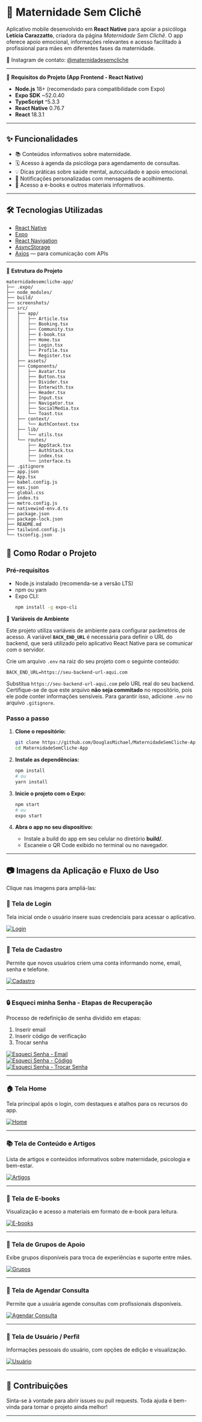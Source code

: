 # 🤱 Maternidade Sem Clichê

Aplicativo mobile desenvolvido em **React Native** para apoiar a psicóloga **Letícia Carazzatto**, criadora da página _Maternidade Sem Clichê_. O app oferece apoio emocional, informações relevantes e acesso facilitado à profissional para mães em diferentes fases da maternidade.

📲 Instagram de contato: [@maternidadesemcliche](https://www.instagram.com/maternidadesemcliche)

---
🔧 **Requisitos do Projeto (App Frontend - React Native)**

- **Node.js** 18+ (recomendado para compatibilidade com Expo)
- **Expo SDK** ~52.0.40
- **TypeScript** ^5.3.3
- **React Native** 0.76.7
- **React** 18.3.1

---

## ✨ Funcionalidades

- 📚 Conteúdos informativos sobre maternidade.
- 🗓️ Acesso à agenda da psicóloga para agendamento de consultas.
- 💡 Dicas práticas sobre saúde mental, autocuidado e apoio emocional.
- 🔔 Notificações personalizadas com mensagens de acolhimento.
- 📘 Acesso a e-books e outros materiais informativos.

---

## 🛠️ Tecnologias Utilizadas

- [React Native](https://reactnative.dev/)
- [Expo](https://expo.dev/)
- [React Navigation](https://reactnavigation.org/)
- [AsyncStorage](https://react-native-async-storage.github.io/async-storage/)
- [Axios](https://axios-http.com/) — para comunicação com APIs

---

📁 **Estrutura do Projeto**

```
maternidadesemcliche-app/
├── .expo/
├── node_modules/
├── build/
├── screenshots/
├── src/
│   ├── app/
│   │   ├── Article.tsx
│   │   ├── Booking.tsx
│   │   ├── Community.tsx
│   │   ├── E-book.tsx
│   │   ├── Home.tsx
│   │   ├── Login.tsx
│   │   ├── Profile.tsx
│   │   └── Register.tsx
│   ├── assets/
│   ├── Components/
│   │   ├── Avatar.tsx
│   │   ├── Button.tsx
│   │   ├── Divider.tsx
│   │   ├── Enterwith.tsx
│   │   ├── Header.tsx
│   │   ├── Input.tsx
│   │   ├── Navigator.tsx
│   │   ├── SocialMedia.tsx
│   │   └── Toast.tsx
│   ├── context/
│   │   └── AuthContext.tsx
│   ├── lib/
│   │   └── utils.tsx
│   └── routes/
│       ├── AppStack.tsx
│       ├── AuthStack.tsx
│       ├── index.tsx
│       └── interface.ts
├── .gitignore
├── app.json
├── App.tsx
├── babel.config.js
├── eas.json
├── global.css
├── index.ts
├── metro.config.js
├── nativewind-env.d.ts
├── package.json
├── package-lock.json
├── README.md
├── tailwind.config.js
└── tsconfig.json
```
## 🚀 Como Rodar o Projeto

### Pré-requisitos

- Node.js instalado (recomenda-se a versão LTS)
- npm ou yarn
- Expo CLI:
  ```bash
  npm install -g expo-cli
  ```

🔐 **Variáveis de Ambiente**

Este projeto utiliza variáveis de ambiente para configurar parâmetros de acesso. A variável **`BACK_END_URL`** é necessária para definir o URL do backend, que será utilizado pelo aplicativo React Native para se comunicar com o servidor.

Crie um arquivo `.env` na raiz do seu projeto com o seguinte conteúdo:

```env
BACK_END_URL=https://seu-backend-url-aqui.com
```

Substitua `https://seu-backend-url-aqui.com` pelo URL real do seu backend. Certifique-se de que este arquivo **não seja commitado** no repositório, pois ele pode conter informações sensíveis. Para garantir isso, adicione `.env` no arquivo `.gitignore`.

### Passo a passo

1. **Clone o repositório:**
   ```bash
   git clone https://github.com/DouglasMichael/MaternidadeSemCliche-App.git
   cd MaternidadeSemCliche-App
   ```

2. **Instale as dependências:**
   ```bash
   npm install
   # ou
   yarn install
   ```

3. **Inicie o projeto com o Expo:**
   ```bash
   npm start
   # ou
   expo start
   ```

4. **Abra o app no seu dispositivo:**
   - Instale a build do app em seu celular no diretório **build/**.
   - Escaneie o QR Code exibido no terminal ou no navegador.

---
## 📷 Imagens da Aplicação e Fluxo de Uso

Clique nas imagens para ampliá-las:

### 🔐 Tela de Login
Tela inicial onde o usuário insere suas credenciais para acessar o aplicativo.

[![Login](https://github.com/DouglasMichael/MaternidadeSemCliche-App/blob/master/screenshots/login.png)](https://github.com/DouglasMichael/MaternidadeSemCliche-App/blob/master/screenshots/login.png)

---

### 📝 Tela de Cadastro
Permite que novos usuários criem uma conta informando nome, email, senha e telefone.

[![Cadastro](https://github.com/DouglasMichael/MaternidadeSemCliche-App/blob/master/screenshots/tela%20de%20cadastro.png)](https://github.com/DouglasMichael/MaternidadeSemCliche-App/blob/master/screenshots/tela%20de%20cadastro.png)

---

### 🔒 Esqueci minha Senha - Etapas de Recuperação
Processo de redefinição de senha dividido em etapas:
1. Inserir email
2. Inserir código de verificação
3. Trocar senha

[![Esqueci Senha - Email](https://github.com/DouglasMichael/MaternidadeSemCliche-App/blob/master/screenshots/Tela%20esqueceu%20senha-%20add%20email%20valido.png)](https://github.com/DouglasMichael/MaternidadeSemCliche-App/blob/master/screenshots/Tela%20esqueceu%20senha-%20add%20email%20valido.png)  
[![Esqueci Senha - Código](https://github.com/DouglasMichael/MaternidadeSemCliche-App/blob/master/screenshots/tela%20esqueceu%20senha%20-%20esperando%20codigo.png)](https://github.com/DouglasMichael/MaternidadeSemCliche-App/blob/master/screenshots/tela%20esqueceu%20senha%20-%20esperando%20codigo.png)  
[![Esqueci Senha - Trocar Senha](https://github.com/DouglasMichael/MaternidadeSemCliche-App/blob/master/screenshots/tela%20esqueci%20senha%20-%20trocar%20senha.png)](https://github.com/DouglasMichael/MaternidadeSemCliche-App/blob/master/screenshots/tela%20esqueci%20senha%20-%20trocar%20senha.png)

---

### 🏠 Tela Home
Tela principal após o login, com destaques e atalhos para os recursos do app.

[![Home](https://github.com/DouglasMichael/MaternidadeSemCliche-App/blob/master/screenshots/home.png)](https://github.com/DouglasMichael/MaternidadeSemCliche-App/blob/master/screenshots/home.png)

---

### 📚 Tela de Conteúdo e Artigos
Lista de artigos e conteúdos informativos sobre maternidade, psicologia e bem-estar.

[![Artigos](https://github.com/DouglasMichael/MaternidadeSemCliche-App/blob/master/screenshots/tela%20de%20conteudo%20e%20artigos.png)](https://github.com/DouglasMichael/MaternidadeSemCliche-App/blob/master/screenshots/tela%20de%20conteudo%20e%20artigos.png)

---

### 📘 Tela de E-books
Visualização e acesso a materiais em formato de e-book para leitura.

[![E-books](https://github.com/DouglasMichael/MaternidadeSemCliche-App/blob/master/screenshots/tela%20de%20e-book.png)](https://github.com/DouglasMichael/MaternidadeSemCliche-App/blob/master/screenshots/tela%20de%20e-book.png)

---

### 👥 Tela de Grupos de Apoio
Exibe grupos disponíveis para troca de experiências e suporte entre mães.

[![Grupos](https://github.com/DouglasMichael/MaternidadeSemCliche-App/blob/master/screenshots/tela%20de%20grupos%20de%20apoio.png)](https://github.com/DouglasMichael/MaternidadeSemCliche-App/blob/master/screenshots/tela%20de%20grupos%20de%20apoio.png)

---

### 📅 Tela de Agendar Consulta
Permite que a usuária agende consultas com profissionais disponíveis.

[![Agendar Consulta](https://github.com/DouglasMichael/MaternidadeSemCliche-App/blob/master/screenshots/tela%20de%20agendar%20consulta.png)](https://github.com/DouglasMichael/MaternidadeSemCliche-App/blob/master/screenshots/tela%20de%20agendar%20consulta.png)

---

### 🙍 Tela de Usuário / Perfil
Informações pessoais do usuário, com opções de edição e visualização.

[![Usuário](https://github.com/DouglasMichael/MaternidadeSemCliche-App/blob/master/screenshots/tela%20de%20usuario.png)](https://github.com/DouglasMichael/MaternidadeSemCliche-App/blob/master/screenshots/tela%20de%20usuario.png)

---

## 💌 Contribuições

Sinta-se à vontade para abrir issues ou pull requests. Toda ajuda é bem-vinda para tornar o projeto ainda melhor!

---
